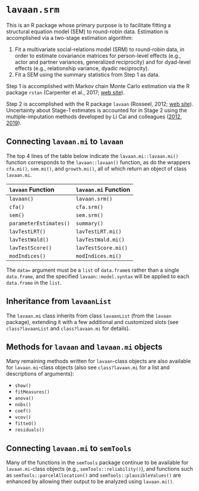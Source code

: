# `lavaan.srm`

This is an R package whose primary purpose is to facilitate fitting a structural equation model (SEM) to round-robin data.  Estimation is accomplished via a two-stage estimation algorithm:

  1. Fit a multivariate social-relations model (SRM) to round-robin data, in order to estimate covariance matrices for person-level effects (e.g., actor and partner variances, generalized reciprocity) and for dyad-level effects (e.g., relationship variance, dyadic reciprocity).
  2. Fit a SEM using the summary statistics from Step 1 as data.

Step 1 is accomplished with Markov chain Monte Carlo estimation via the R package `rstan` (Carpenter et al., 2017; [web site](https://mc-stan.org/)). 

Step 2 is accomplished with the R package `lavaan` (Rosseel, 2012; [web site](https://lavaan.ugent.be/)).  Uncertainty about Stage-1 estimates is accounted for in Stage 2 using the multiple-imputation methods developed by Li Cai and colleagues ([2012](https://doi.org/10.3102/1076998612458320), [2019](https://doi.org/10.1080/00273171.2018.1523000)).




## Connecting `lavaan.mi` to `lavaan`

The top 4 lines of the table below indicate the `lavaan.mi::lavaan.mi()` function corresponds to the `lavaan::lavaan()` function, as do the wrappers `cfa.mi()`, `sem.mi()`, and `growth.mi()`, all of which return an object of class `lavaan.mi`.


|   `lavaan` Function    |   `lavaan.mi`    Function |
|:-----------------------|:--------------------------|
|      `lavaan()`        |       `lavaan.srm()`      |
|        `cfa()`         |         `cfa.srm()`       |
|        `sem()`         |         `sem.srm()`       |
| `parameterEstimates()` |        `summary()`        |
|    `lavTestLRT()`      |     `lavTestLRT.mi()`     |
|    `lavTestWald()`     |     `lavTestWald.mi()`    |
|    `lavTestScore()`    |     `lavTestScore.mi()`   |
|    `modIndices()`      |     `modIndices.mi()`     |

The `data=` argument must be a `list` of `data.frame`s rather than a single `data.frame`, and the specified `lavaan::model.syntax` will be applied to each `data.frame` in the `list`.


## Inheritance from `lavaanList`

The `lavaan.mi` class inherits from class `lavaanList` (from the `lavaan` package), extending it with a few additional and customized slots (see `class?lavaanList` and `class?lavaan.mi` for details).


## Methods for `lavaan` and `lavaan.mi` objects

Many remaining methods written for `lavaan`-class objects are also available for `lavaan.mi`-class objects (also see `class?lavaan.mi` for a list and descriptions of arguments):

- `show()`
- `fitMeasures()`
- `anova()`
- `nobs()`
- `coef()`
- `vcov()`
- `fitted()`
- `residuals()`


## Connecting `lavaan.mi` to `semTools`

Many of the functions in the `semTools` package continue to be available for `lavaan.mi`-class objects (e.g., `semTools::reliability()`), and functions such as `semTools::parcelAllocation()` and `semTools::plausibleValues()` are enhanced by allowing their output to be analyzed using `lavaan.mi()`.


